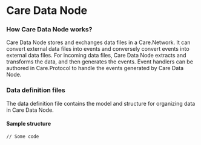 # Care Data Node

### How Care Data Node works?

Care Data Node stores and exchanges data files in a Care.Network. It can convert external data files into events and conversely convert events into external data files. For incoming data files, Care Data Node extracts and transforms the data, and then generates the events. Event handlers can be authored in Care.Protocol to handle the events generated by Care Data Node.

### Data definition files&#x20;

The data definition file contains the model and structure for organizing data in Care Data Node.

#### Sample structure

```
// Some code
```

